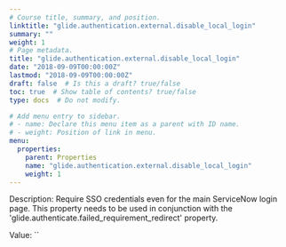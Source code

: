 ```yaml
---
# Course title, summary, and position.
linktitle: "glide.authentication.external.disable_local_login"
summary: ""
weight: 1
# Page metadata.
title: "glide.authentication.external.disable_local_login"
date: "2018-09-09T00:00:00Z"
lastmod: "2018-09-09T00:00:00Z"
draft: false  # Is this a draft? true/false
toc: true  # Show table of contents? true/false
type: docs  # Do not modify.

# Add menu entry to sidebar.
# - name: Declare this menu item as a parent with ID name.
# - weight: Position of link in menu.
menu:
  properties:
    parent: Properties
    name: "glide.authentication.external.disable_local_login"
    weight: 1
---
```


Description: Require SSO credentials even for the main ServiceNow login page. This property needs to be used in conjunction with the 'glide.authenticate.failed_requirement_redirect' property.


Value: ``